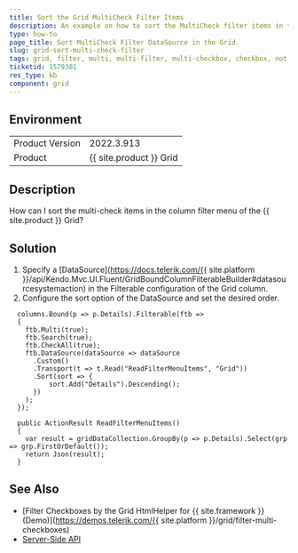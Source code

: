 ```yaml
---
title: Sort the Grid MultiCheck Filter Items
description: An example on how to sort the MultiCheck filter items in the {{ site.product }} Grid.
type: how-to
page_title: Sort MultiCheck Filter DataSource in the Grid.
slug: grid-sort-multi-check-filter
tags: grid, filter, multi, multi-filter, multi-checkbox, checkbox, not sorted
ticketid: 1579381
res_type: kb
component: grid
---
```


## Environment

<table>
 <tr>
  <td>Product Version</td>
  <td>2022.3.913</td>
 </tr>
 <tr>
  <td>Product</td>
  <td>{{ site.product }} Grid</td>
 </tr>
</table>

## Description

How can I sort the multi-check items in the column filter menu of the {{ site.product }} Grid?

## Solution

1. Specify a [DataSource](https://docs.telerik.com/{{ site.platform }}/api/Kendo.Mvc.UI.Fluent/GridBoundColumnFilterableBuilder#datasourcesystemaction) in the Filterable configuration of the Grid column.
1. Configure the sort option of the DataSource and set the desired order.

```HtmlHelper
  columns.Bound(p => p.Details).Filterable(ftb =>
  {
    ftb.Multi(true);
    ftb.Search(true);
    ftb.CheckAll(true);
    ftb.DataSource(dataSource => dataSource
      .Custom()
      .Transport(t => t.Read("ReadFilterMenuItems", "Grid"))
      .Sort(sort => {
          sort.Add("Details").Descending();
      })
    );
  });
```
```GridController
  public ActionResult ReadFilterMenuItems()
  {
    var result = gridDataCollection.GroupBy(p => p.Details).Select(grp => grp.FirstOrDefault());
    return Json(result);
  }

```

## See Also

* [Filter Checkboxes by the Grid HtmlHelper for {{ site.framework }} (Demo)](https://demos.telerik.com/{{ site.platform }}/grid/filter-multi-checkboxes)
* [Server-Side API](/api/grid)